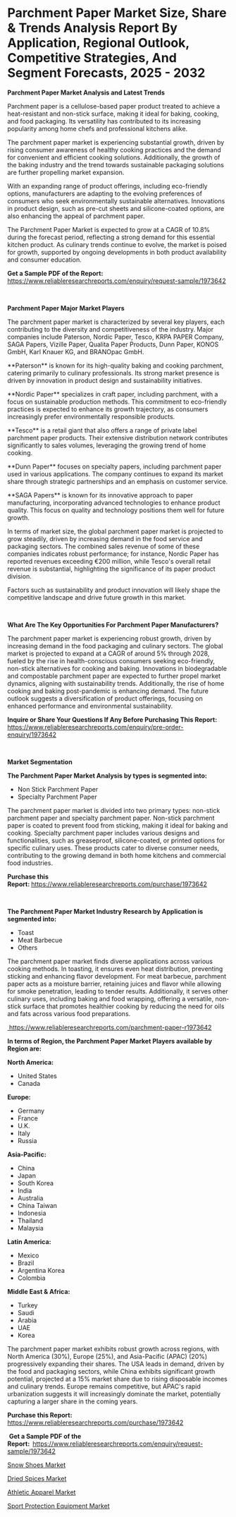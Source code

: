<p><h1>Parchment Paper Market Size, Share & Trends Analysis Report By Application, Regional Outlook, Competitive Strategies, And Segment Forecasts, 2025 - 2032</h1></p><p><strong>Parchment Paper Market Analysis and Latest Trends</strong></p>
<p><p>Parchment paper is a cellulose-based paper product treated to achieve a heat-resistant and non-stick surface, making it ideal for baking, cooking, and food packaging. Its versatility has contributed to its increasing popularity among home chefs and professional kitchens alike. </p><p>The parchment paper market is experiencing substantial growth, driven by rising consumer awareness of healthy cooking practices and the demand for convenient and efficient cooking solutions. Additionally, the growth of the baking industry and the trend towards sustainable packaging solutions are further propelling market expansion. </p><p>With an expanding range of product offerings, including eco-friendly options, manufacturers are adapting to the evolving preferences of consumers who seek environmentally sustainable alternatives. Innovations in product design, such as pre-cut sheets and silicone-coated options, are also enhancing the appeal of parchment paper.</p><p>The Parchment Paper Market is expected to grow at a CAGR of 10.8% during the forecast period, reflecting a strong demand for this essential kitchen product. As culinary trends continue to evolve, the market is poised for growth, supported by ongoing developments in both product availability and consumer education.</p></p>
<p><strong>Get a Sample PDF of the Report:&nbsp;</strong> <a href="https://www.reliableresearchreports.com/enquiry/request-sample/1973642?utm_campaign=48&utm_medium=2&utm_source=Github&utm_content=ia&utm_term=07022025&utm_id=parchment-paper">https://www.reliableresearchreports.com/enquiry/request-sample/1973642</a></p>
<p>&nbsp;</p>
<p><strong>Parchment Paper Major Market Players</strong></p>
<p><p>The parchment paper market is characterized by several key players, each contributing to the diversity and competitiveness of the industry. Major companies include Paterson, Nordic Paper, Tesco, KRPA PAPER Company, SAGA Papers, Vizille Paper, Qualita Paper Products, Dunn Paper, KONOS GmbH, Karl Knauer KG, and BRANOpac GmbH.</p><p>**Paterson** is known for its high-quality baking and cooking parchment, catering primarily to culinary professionals. Its strong market presence is driven by innovation in product design and sustainability initiatives.</p><p>**Nordic Paper** specializes in craft paper, including parchment, with a focus on sustainable production methods. This commitment to eco-friendly practices is expected to enhance its growth trajectory, as consumers increasingly prefer environmentally responsible products.</p><p>**Tesco** is a retail giant that also offers a range of private label parchment paper products. Their extensive distribution network contributes significantly to sales volumes, leveraging the growing trend of home cooking.</p><p>**Dunn Paper** focuses on specialty papers, including parchment paper used in various applications. The company continues to expand its market share through strategic partnerships and an emphasis on customer service.</p><p>**SAGA Papers** is known for its innovative approach to paper manufacturing, incorporating advanced technologies to enhance product quality. This focus on quality and technology positions them well for future growth.</p><p>In terms of market size, the global parchment paper market is projected to grow steadily, driven by increasing demand in the food service and packaging sectors. The combined sales revenue of some of these companies indicates robust performance; for instance, Nordic Paper has reported revenues exceeding €200 million, while Tesco's overall retail revenue is substantial, highlighting the significance of its paper product division.</p><p>Factors such as sustainability and product innovation will likely shape the competitive landscape and drive future growth in this market.</p></p>
<p>&nbsp;</p>
<p><strong>What Are The Key Opportunities For Parchment Paper Manufacturers?</strong></p>
<p><p>The parchment paper market is experiencing robust growth, driven by increasing demand in the food packaging and culinary sectors. The global market is projected to expand at a CAGR of around 5% through 2028, fueled by the rise in health-conscious consumers seeking eco-friendly, non-stick alternatives for cooking and baking. Innovations in biodegradable and compostable parchment paper are expected to further propel market dynamics, aligning with sustainability trends. Additionally, the rise of home cooking and baking post-pandemic is enhancing demand. The future outlook suggests a diversification of product offerings, focusing on enhanced performance and environmental sustainability.</p></p>
<p><strong>Inquire or Share Your Questions If Any Before Purchasing This Report:</strong> <a href="https://www.reliableresearchreports.com/enquiry/pre-order-enquiry/1973642?utm_campaign=48&utm_medium=2&utm_source=Github&utm_content=ia&utm_term=07022025&utm_id=parchment-paper">https://www.reliableresearchreports.com/enquiry/pre-order-enquiry/1973642</a></p>
<p>&nbsp;</p>
<p><strong>Market Segmentation</strong></p>
<p><strong>The Parchment Paper Market Analysis by types is segmented into:</strong></p>
<p><ul><li>Non Stick Parchment Paper</li><li>Specialty Parchment Paper</li></ul></p>
<p><p>The parchment paper market is divided into two primary types: non-stick parchment paper and specialty parchment paper. Non-stick parchment paper is coated to prevent food from sticking, making it ideal for baking and cooking. Specialty parchment paper includes various designs and functionalities, such as greaseproof, silicone-coated, or printed options for specific culinary uses. These products cater to diverse consumer needs, contributing to the growing demand in both home kitchens and commercial food industries.</p></p>
<p><strong>Purchase this Report:&nbsp;</strong><a href="https://www.reliableresearchreports.com/purchase/1973642?utm_campaign=48&utm_medium=2&utm_source=Github&utm_content=ia&utm_term=07022025&utm_id=parchment-paper">https://www.reliableresearchreports.com/purchase/1973642</a></p>
<p>&nbsp;</p>
<p><strong>The Parchment Paper Market Industry Research by Application is segmented into:</strong></p>
<p><ul><li>Toast</li><li>Meat Barbecue</li><li>Others</li></ul></p>
<p><p>The parchment paper market finds diverse applications across various cooking methods. In toasting, it ensures even heat distribution, preventing sticking and enhancing flavor development. For meat barbecue, parchment paper acts as a moisture barrier, retaining juices and flavor while allowing for smoke penetration, leading to tender results. Additionally, it serves other culinary uses, including baking and food wrapping, offering a versatile, non-stick surface that promotes healthier cooking by reducing the need for oils and fats across various food preparations.</p></p>
<p><a href="https://www.reliableresearchreports.com/parchment-paper-r1973642?utm_campaign=48&utm_medium=2&utm_source=Github&utm_content=ia&utm_term=07022025&utm_id=parchment-paper">&nbsp;https://www.reliableresearchreports.com/parchment-paper-r1973642</a></p>
<p><strong>In terms of Region, the Parchment Paper Market Players available by Region are:</strong></p>
<p>
    <p> <strong> North America: </strong>
        <ul>
            <li>United States</li>
            <li>Canada</li>
        </ul>
        </p> 
    <p> <strong> Europe: </strong>
        <ul>
            <li>Germany</li>
            <li>France</li>
            <li>U.K.</li>
            <li>Italy</li>
            <li>Russia</li>
        </ul>
        </p> 
    <p> <strong> Asia-Pacific: </strong>
        <ul>
            <li>China</li>
            <li>Japan</li>
            <li>South Korea</li>
            <li>India</li>
            <li>Australia</li>
            <li>China Taiwan</li>
            <li>Indonesia</li>
            <li>Thailand</li>
            <li>Malaysia</li>
        </ul>
        </p> 
    <p> <strong> Latin America: </strong>
        <ul>
            <li>Mexico</li>
            <li>Brazil</li>
            <li>Argentina Korea</li>
            <li>Colombia</li>
        </ul>
        </p> 
    <p> <strong> Middle East & Africa: </strong>
        <ul>
            <li>Turkey</li>
            <li>Saudi</li>
            <li>Arabia</li>
            <li>UAE</li>
            <li>Korea</li>
        </ul>
    </p>
    </p>
<p><p>The parchment paper market exhibits robust growth across regions, with North America (30%), Europe (25%), and Asia-Pacific (APAC) (20%) progressively expanding their shares. The USA leads in demand, driven by the food and packaging sectors, while China exhibits significant growth potential, projected at a 15% market share due to rising disposable incomes and culinary trends. Europe remains competitive, but APAC's rapid urbanization suggests it will increasingly dominate the market, potentially capturing a larger share in the coming years.</p></p>
<p><strong>Purchase this Report: </strong><a href="https://www.reliableresearchreports.com/purchase/1973642?utm_campaign=48&utm_medium=2&utm_source=Github&utm_content=ia&utm_term=07022025&utm_id=parchment-paper">https://www.reliableresearchreports.com/purchase/1973642</a></p>
<p>&nbsp;<strong>Get a Sample PDF of the Report:&nbsp;&nbsp;</strong><a href="https://www.reliableresearchreports.com/enquiry/request-sample/1973642?utm_campaign=48&utm_medium=2&utm_source=Github&utm_content=ia&utm_term=07022025&utm_id=parchment-paper">https://www.reliableresearchreports.com/enquiry/request-sample/1973642</a></p>
<p><strong></strong></p>
<p><p><a href="https://github.com/xtysizov/Market-Research-Report-List-1/blob/main/snow-shoes-market.md?utm_campaign=48&utm_medium=2&utm_source=Github&utm_content=ia&utm_term=07022025&utm_id=parchment-paper">Snow Shoes Market</a></p><p><a href="https://github.com/vjorelaclliv/Market-Research-Report-List-1/blob/main/dried-spices-market.md?utm_campaign=48&utm_medium=2&utm_source=Github&utm_content=ia&utm_term=07022025&utm_id=parchment-paper">Dried Spices Market</a></p><p><a href="https://github.com/xalatieusope/Market-Research-Report-List-1/blob/main/athletic-apparel-market.md?utm_campaign=48&utm_medium=2&utm_source=Github&utm_content=ia&utm_term=07022025&utm_id=parchment-paper">Athletic Apparel Market</a></p><p><a href="https://github.com/djembashote/Market-Research-Report-List-1/blob/main/sport-protection-equipment-market.md?utm_campaign=48&utm_medium=2&utm_source=Github&utm_content=ia&utm_term=07022025&utm_id=parchment-paper">Sport Protection Equipment Market</a></p></p>